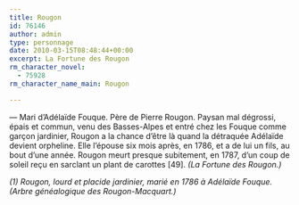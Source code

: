 ```yaml
---
title: Rougon
id: 76146
author: admin
type: personnage
date: 2010-03-15T08:48:44+00:00
excerpt: La Fortune des Rougon
rm_character_novel:
  - 75928
rm_character_name_main: Rougon

---
```

— Mari d&rsquo;Adélaïde Fouque. Père de Pierre Rougon. Paysan mal dégrossi, épais et commun, venu des Basses-Alpes et entré chez les Fouque comme garçon jardinier, Rougon a la chance d&rsquo;être là quand la détraquée Adélaïde devient orpheline. Elle l&rsquo;épouse six mois après, en 1786, et a de lui un fils, au bout d&rsquo;une année. Rougon meurt presque subitement, en 1787, d&rsquo;un coup de soleil reçu en sarclant un plant de carottes [49]. _(La Fortune des Rougon.)_

_(1) Rougon, lourd et placide jardinier, marié en 1786 à Adélaïde Fouque. (Arbre généalogique des Rougon-Macquart.)_
